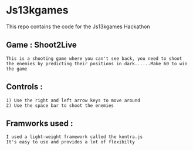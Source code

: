 # Js13kgames

This repo contains the code for the Js13kgames Hackathon

## Game : Shoot2Live

    This is a shooting game where you can't see back, you need to shoot the enemies by predicting their positions in dark......Make 60 to win the game

## Controls :

    1) Use the right and left arrow keys to move around
    2) Use the space bar to shoot the enemies

## Framworks used :

    I used a light-weight framework called the kontra.js
    It's easy to use and provides a lot of flexibilty
